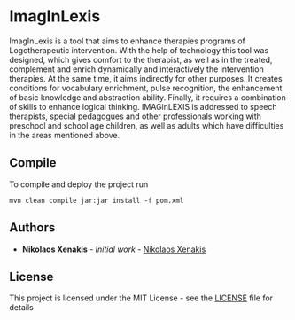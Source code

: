 # ImagInLexis
ImagInLexis is a tool that aims to enhance therapies programs of Logotherapeutic intervention. With the help of technology this tool was designed, which gives comfort to the therapist, as well as in the treated, complement and enrich dynamically and interactively the intervention therapies. At the same time, it aims indirectly for other purposes. It creates conditions for vocabulary enrichment, pulse recognition, the enhancement of basic knowledge and abstraction ability. Finally, it requires a combination of skills to enhance logical thinking. IMAGinLEXIS is addressed to speech therapists, special pedagogues and other professionals working with preschool and school age children, as well as adults which have difficulties in the areas mentioned above.

## Compile
To compile and deploy the project run
```
mvn clean compile jar:jar install -f pom.xml
```


<!--

## Prerequisites

* Compiler: [mpicxx](https://www.mpich.org/static/docs/v3.1/www1/mpicxx.html)
* Build tool: [GNU Make](https://www.gnu.org/software/make/)

## Building & Running

### Frontend

To build the both projects and run the executable in the frontend execute the following script:

```
./run.sh
```

### Backend

To build the both projects and submit the executable in the backend execute the following script:

```
./run_backend.sh
```

## Testing

To test the simulation's behaviour run:

```
./test.sh
```

This script will run a number of behavioural scenarios, these are:

1. Scenario 1: If there are not infected squirrels no one dies and the population is constantly increasing
2. Scenario 2: If there are not infected squirrels and the the number of actors is close to 200 then the simulation will probably terminate before 24 months
3. Scenario 3: If all squirrels are infected the simulation will terminate in early stage
4. Scenario 4: running on 1 process will terminate
5. Scenario 5: running for 48 months

## Output

The output of the simulation is displayed in 5 files:

1. Standard Output: it contains information about the initialisation and finalisation of the simulation and during each months prints the number of alive and infected squirrels
2. data/population_influx.tsv: contains for each simulated month of the simulation the population influx for each cell
3. data/infection_level.tsv: contains for each simulated month of the simulation the infection level for each cell
4. data/alive_squirrels.tsv: contains for each simulated month of the number of alive squirrels
5. data/infected_squirrels.tsv: contains for each simulated month of the number of infected squirrels

To visualise the data run:

```
python plot.py
```

This command will create four eps files in data/ folder. These figures represent:

1. Population influx for each cell across all months
2. Infection level for each cell across all months
3. Number of alive squirrels for each month
4. Number of infected squirrels for each month

## Documentation

C++ header files contain in line documentation
We used [DoxyGen](https://github.com/doxygen/doxygen)
To auto-generate a website-documentation run

```
./documentation.sh
```
You can check by opening with your browser the documentation/index.html file the project directory

## Version Control

We use [GitHub](http://github.com/) for Version Control. For the versions available, see the [tags on this repository](https://github.com/nikosxenakis/pdp_coursework).
Please send request to the owner for further investigation.

## Acknowledgements

* Thanks to anyone whose code was used, and to EPCC

# Project Title

One Paragraph of project description goes here

## Getting Started

These instructions will get you a copy of the project up and running on your local machine for development and testing purposes. See deployment for notes on how to deploy the project on a live system.

### Prerequisites

What things you need to install the software and how to install them

```
Give examples
```

### Installing

A step by step series of examples that tell you how to get a development env running

Say what the step will be

```
Give the example
```

And repeat

```
until finished
```

End with an example of getting some data out of the system or using it for a little demo

## Running the tests

Explain how to run the automated tests for this system

### Break down into end to end tests

Explain what these tests test and why

```
Give an example
```

### And coding style tests

Explain what these tests test and why

```
Give an example
```

## Deployment

Add additional notes about how to deploy this on a live system

## Built With

* [Dropwizard](http://www.dropwizard.io/1.0.2/docs/) - The web framework used
* [Maven](https://maven.apache.org/) - Dependency Management
* [ROME](https://rometools.github.io/rome/) - Used to generate RSS Feeds

## Contributing

Please read [CONTRIBUTING.md](https://gist.github.com/PurpleBooth/b24679402957c63ec426) for details on our code of conduct, and the process for submitting pull requests to us.

## Versioning

We use [SemVer](http://semver.org/) for versioning. For the versions available, see the [tags on this repository](https://github.com/your/project/tags). 

## Acknowledgments

* Hat tip to anyone whose code was used
* Inspiration
* etc

-->

## Authors

* **Nikolaos Xenakis** - *Initial work* - [Nikolaos Xenakis](https://github.com/nikosxenakis)

## License

This project is licensed under the MIT License - see the [LICENSE](LICENSE) file for details
